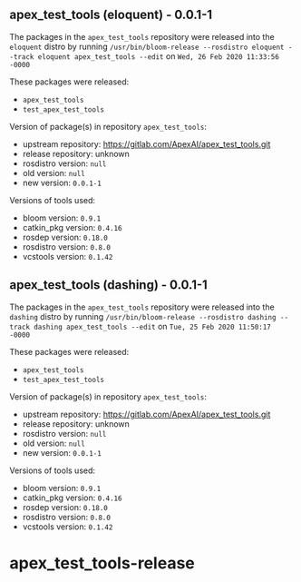## apex_test_tools (eloquent) - 0.0.1-1

The packages in the `apex_test_tools` repository were released into the `eloquent` distro by running `/usr/bin/bloom-release --rosdistro eloquent --track eloquent apex_test_tools --edit` on `Wed, 26 Feb 2020 11:33:56 -0000`

These packages were released:
- `apex_test_tools`
- `test_apex_test_tools`

Version of package(s) in repository `apex_test_tools`:

- upstream repository: https://gitlab.com/ApexAI/apex_test_tools.git
- release repository: unknown
- rosdistro version: `null`
- old version: `null`
- new version: `0.0.1-1`

Versions of tools used:

- bloom version: `0.9.1`
- catkin_pkg version: `0.4.16`
- rosdep version: `0.18.0`
- rosdistro version: `0.8.0`
- vcstools version: `0.1.42`


## apex_test_tools (dashing) - 0.0.1-1

The packages in the `apex_test_tools` repository were released into the `dashing` distro by running `/usr/bin/bloom-release --rosdistro dashing --track dashing apex_test_tools --edit` on `Tue, 25 Feb 2020 11:50:17 -0000`

These packages were released:
- `apex_test_tools`
- `test_apex_test_tools`

Version of package(s) in repository `apex_test_tools`:

- upstream repository: https://gitlab.com/ApexAI/apex_test_tools.git
- release repository: unknown
- rosdistro version: `null`
- old version: `null`
- new version: `0.0.1-1`

Versions of tools used:

- bloom version: `0.9.1`
- catkin_pkg version: `0.4.16`
- rosdep version: `0.18.0`
- rosdistro version: `0.8.0`
- vcstools version: `0.1.42`


# apex_test_tools-release

